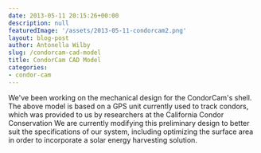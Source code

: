 ```yaml
---
date: 2013-05-11 20:15:26+00:00
description: null
featuredImage: '/assets/2013-05-11-condorcam2.png'
layout: blog-post
author: Antonella Wilby
slug: /condorcam-cad-model
title: CondorCam CAD Model
categories:
- condor-cam
---
```


We've been working on the mechanical design for the CondorCam's shell. The above model is based on a GPS unit currently used to track condors, which was provided to us by researchers at the California Condor Conservation We are currently modifying this preliminary design to better suit the specifications of our system, including optimizing the surface area in order to incorporate a solar energy harvesting solution.
